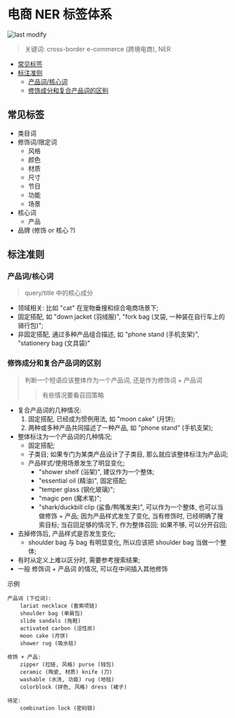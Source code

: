 电商 NER 标签体系
===
<!--START_SECTION:badge-->

![last modify](https://img.shields.io/static/v1?label=last%20modify&message=2022-12-22%2020%3A10%3A13&color=yellowgreen&style=flat-square)

<!--END_SECTION:badge-->
<!--info
top: false
hidden: true
-->

> 关键词: cross-border e-commerce (跨境电商), NER

<!-- TOC -->
- [常见标签](#常见标签)
- [标注准则](#标注准则)
    - [产品词/核心词](#产品词核心词)
    - [修饰成分和复合产品词的区别](#修饰成分和复合产品词的区别)
<!-- TOC -->


## 常见标签

- 类目词
- 修饰词/限定词
    - 风格
    - 颜色
    - 材质
    - 尺寸
    - 节日
    - 功能
    - 场景
- 核心词
    - 产品
- 品牌 (修饰 or 核心 ?)


## 标注准则

### 产品词/核心词
> query/title 中的核心成分
- 领域相关: 比如 "cat" 在宠物垂搜和综合电商场景下;
- 固定搭配, 如 "down jacket (羽绒服)", "fork bag (叉袋, 一种装在自行车上的骑行包)";
- 非固定搭配, 通过多种产品组合描述, 如 "phone stand (手机支架)", "stationery bag (文具袋)"

### 修饰成分和复合产品词的区别
> 判断一个短语应该整体作为一个产品词, 还是作为修饰词 + 产品词
>> 有些情况要看召回策略

- 复合产品词的几种情况:
    1. 固定搭配, 已经成为惯例用法, 如 "moon cake" (月饼);
    2. 两种或多种产品共同描述了一种产品, 如 "phone stand" (手机支架);
- 整体标注为一个产品词的几种情况;
    - 固定搭配;
    - 子类目; 如果专门为某类产品设计了子类目, 那么就应该整体标注为产品词;
    - 产品样式/使用场景发生了明显变化;
        - "shower shelf (浴架)", 建议作为一个整体;
        - "essential oil (精油)", 固定搭配;
        - "temper glass (钢化玻璃)";
        - "magic pen (魔术笔)";
        - "shark/duckbill clip (鲨鱼/鸭嘴发夹)", 可以作为一个整体, 也可以当做修饰 + 产品; 因为产品样式发生了变化, 当有修饰时, 已经明确了搜索目标; 当召回足够的情况下, 作为整体召回; 如果不够, 可以分开召回;
- 去掉修饰后, 产品样式是否发生变化;
    - shoulder bag 与 bag 有明显变化, 所以应该把 shoulder bag 当做一个整体;
- 有时从定义上难以区分时, 需要参考搜索结果;
- 一般 修饰词 + 产品词 的情况, 可以在中间插入其他修饰

示例
```
产品词 (下位词):
    lariat necklace (套索项链)
    shoulder bag (单肩包)
    slide sandals (拖鞋)
    activated carbon (活性炭)
    moon cake (月饼)
    shower rug (吸水毯)

修饰 + 产品:
    zipper (拉链, 风格) purse (钱包)
    ceramic (陶瓷, 材质) knife (刀)
    washable (水洗, 功能) rug (地毯)
    colorblock (拼色, 风格) dress (裙子)

待定:
    combination lock (密码锁)
```

